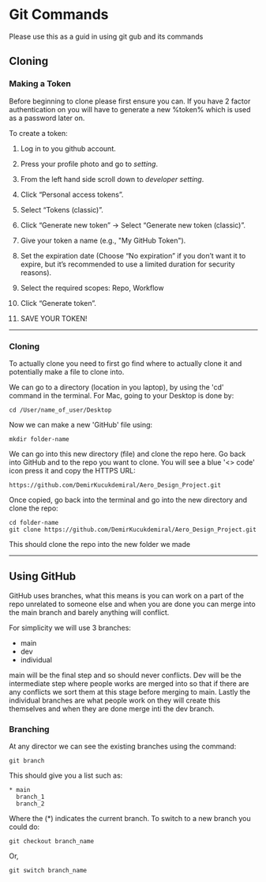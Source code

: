 # Git Commands

Please use this as a guid in using git gub and its commands


## Cloning

### Making a Token


Before beginning to clone please first ensure you can. If you have 2 factor authentication on you will have to generate a new %token% which is used as a password later on.

To create a token:

1. Log in to you github account.

2. Press your profile photo and go to *setting*.

3. From the left hand side scroll down to *developer setting*.

4.	Click “Personal access tokens”.

5.	Select “Tokens (classic)”.

6.	Click “Generate new token” → Select “Generate new token (classic)”.
7.	Give your token a name (e.g., "My GitHub Token").

8.	Set the expiration date (Choose “No expiration” if you don’t want it to expire, but it’s recommended to use a limited duration for security reasons).

9.	Select the required scopes: Repo, Workflow

10.	Click “Generate token”.

11. SAVE YOUR TOKEN!

---
### Cloning

To actually clone you need to first go find where to actually clone it and potentially make a file to clone into.

We can go to a directory (location in you laptop), by using the 'cd' command in the terminal. For Mac, going to your Desktop is done by:

    cd /User/name_of_user/Desktop

Now we can make a new 'GitHub' file using:

    mkdir folder-name

We can go into this new directory (file) and clone the repo here. Go back into GitHub and to the repo you want to clone. You will see a blue '<> code' icon press it and copy the HTTPS URL:

    https://github.com/DemirKucukdemiral/Aero_Design_Project.git

Once copied, go back into the terminal and go into the new directory and clone the repo:

    cd folder-name
    git clone https://github.com/DemirKucukdemiral/Aero_Design_Project.git

This should clone the repo into the new folder we made

---
## Using GitHub

GitHub uses branches, what this means is you can work on a part of the repo unrelated to someone else and when you are done you can merge into the main branch and barely anything will conflict.

For simplicity we will use 3 branches:

- main
- dev
- individual

main will be the final step and so should never conflicts. Dev will be the intermediate step where people works are merged into so that if there are any conflicts we sort them at this stage before merging to main.  Lastly the individual branches are what people work on they will create this themselves and when they are done merge inti the dev branch.

### Branching

At any director we can see the existing branches using the command:

    git branch

This should give you a list such as:

    * main
      branch_1
      branch_2

Where the (*) indicates the current branch. To switch to a new branch you could do:

    git checkout branch_name

Or,

    git switch branch_name










